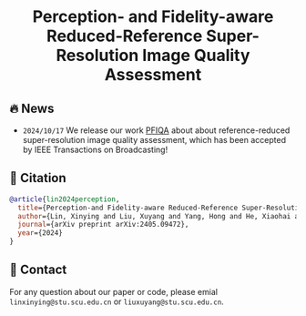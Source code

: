 <div align=center>
  
# Perception- and Fidelity-aware Reduced-Reference Super-Resolution Image Quality Assessment

</div>

## 🔥 News
* `2024/10/17` We release our work [PFIQA](https://arxiv.org/abs/2405.09472) about about reference-reduced super-resolution image quality assessment, which has been accepted by IEEE Transactions on Broadcasting!

## 📌 Citation
```bibtex
@article{lin2024perception,
  title={Perception-and Fidelity-aware Reduced-Reference Super-Resolution Image Quality Assessment},
  author={Lin, Xinying and Liu, Xuyang and Yang, Hong and He, Xiaohai and Chen, Honggang},
  journal={arXiv preprint arXiv:2405.09472},
  year={2024}
}
```

## :e-mail: Contact
For any question about our paper or code, please emial `linxinying@stu.scu.edu.cn` or `liuxuyang@stu.scu.edu.cn`.
